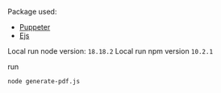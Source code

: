 Package used:
- [Puppeter](https://pptr.dev)
- [Ejs](https://www.npmjs.com/package/ejs)

Local run node version: `18.18.2`
Local run npm version `10.2.1`

run 
```
node generate-pdf.js
```
